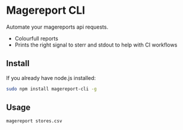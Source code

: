 # Magereport CLI

Automate your magereports api requests.
* Colourfull reports
* Prints the right signal to sterr and stdout to help with CI workflows

## Install
If you already have node.js installed:

```bash
sudo npm install magereport-cli -g
```

## Usage
```bash
magereport stores.csv
```
